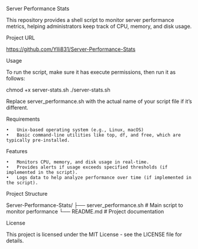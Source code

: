Server Performance Stats

This repository provides a shell script to monitor server performance metrics, helping administrators keep track of CPU, memory, and disk usage.

Project URL

https://github.com/Ylli831/Server-Performance-Stats

Usage

To run the script, make sure it has execute permissions, then run it as follows:

chmod +x server-stats.sh
./server-stats.sh

Replace server_performance.sh with the actual name of your script file if it’s different.

Requirements

	•	Unix-based operating system (e.g., Linux, macOS)
	•	Basic command-line utilities like top, df, and free, which are typically pre-installed.

Features

	•	Monitors CPU, memory, and disk usage in real-time.
	•	Provides alerts if usage exceeds specified thresholds (if implemented in the script).
	•	Logs data to help analyze performance over time (if implemented in the script).

Project Structure

Server-Performance-Stats/
├── server_performance.sh   # Main script to monitor performance
└── README.md               # Project documentation

License

This project is licensed under the MIT License - see the LICENSE file for details.